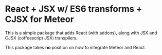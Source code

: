 # React + JSX w/ ES6 transforms + CJSX for Meteor

This is a simple package that adds React (with addons), along with JSX and CJSX (coffeescript JSX) transpilers.

This package takes **no** position on *how* to integrate Meteor and React.